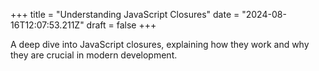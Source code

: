 +++
title = "Understanding JavaScript Closures"
date = "2024-08-16T12:07:53.211Z"
draft = false
+++

  A deep dive into JavaScript closures, explaining how they work and why they are crucial in modern development.
        